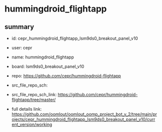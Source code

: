 # hummingdroid_flightapp
 
## summary 
* id: cepr_hummingdroid_flightapp_lsm9ds0_breakout_panel_v10
* user: cepr
* name: hummingdroid_flightapp
* board: lsm9ds0_breakout_panel_v10
* repo: https://github.com/cepr/hummingdroid-flightapp



* src_file_repo_sch: 
* src_file_repo_sch_link: https://github.com/cepr/hummingdroid-flightapp/tree/master/
* full details link: https://github.com/oomlout/oomlout_oomp_project_bot_v_2/tree/main/projects/cepr_hummingdroid_flightapp_lsm9ds0_breakout_panel_v10/current_version/working  






